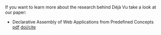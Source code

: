 ---
---
If you want to learn more about the research behind Déjà Vu take a look
at our paper:

- Declarative Assembly of Web Applications from Predefined Concepts [pdf]() [doi/cite]()
